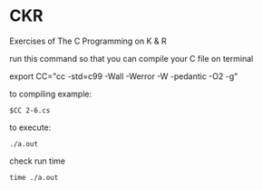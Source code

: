 # CKR
Exercises of The C Programming on K &amp; R


run this command 
so that you can compile your C file on terminal


export CC="cc -std=c99 -Wall -Werror -W -pedantic -O2 -g"

to compiling example:

```
$CC 2-6.cs
```


to execute: 

```
./a.out
```

check run time 

```
time ./a.out
```